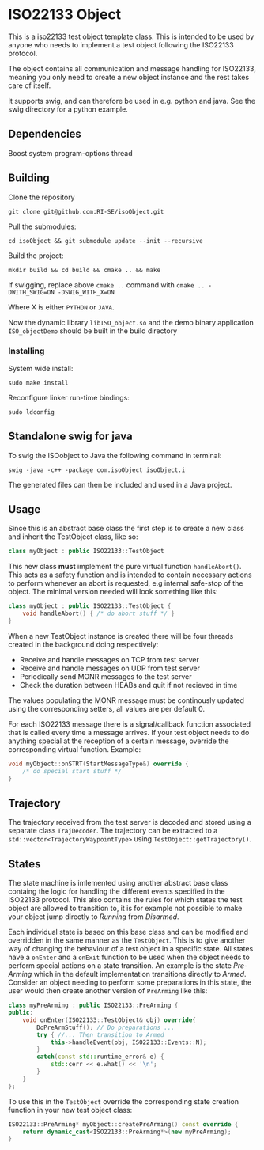 # ISO22133 Object

This is a iso22133 test object template class. This is intended to be used by 
anyone who needs to implement a test object following the ISO22133 protocol.

The object contains all communication and message handling for ISO22133, meaning 
you only need to create a new object instance and the rest takes care of itself.

It supports swig, and can therefore be used in e.g. python and java. See the swig directory for a python example.

## Dependencies
Boost system program-options thread

## Building
Clone the repository
```
git clone git@github.com:RI-SE/isoObject.git
```
Pull the submodules:
```
cd isoObject && git submodule update --init --recursive
```
Build the project:
```
mkdir build && cd build && cmake .. && make
```
If swigging, replace above ```cmake ..``` command with ```cmake .. -DWITH_SWIG=ON -DSWIG_WITH_X=ON```

Where X is either ```PYTHON``` or ```JAVA```.

Now the dynamic library ```libISO_object.so``` and the demo binary application ```ISO_objectDemo``` should be built in the build directory

### Installing
System wide install:
```
sudo make install
```
Reconfigure linker run-time bindings:
```
sudo ldconfig
```

## Standalone swig for java

To swig the ISOobject to Java the following command in terminal:

```
swig -java -c++ -package com.isoObject isoObject.i
```

The generated files can then be included and used in a Java project. 

## Usage
Since this is an abstract base class the first step is to create a new class and 
inherit the TestObject class, like so:

```c++
class myObject : public ISO22133::TestObject
```

This new class **must** implement the pure virtual function `handleAbort()`.
This acts as a safety function and is intended to contain necessary actions to
perform whenever an abort is requested, e.g internal safe-stop of the object.
The minimal version needed will look something like this:

```c++
class myObject : public ISO22133::TestObject {
    void handleAbort() { /* do abort stuff */ }
}
```

When a new TestObject instance is created there will be four threads created in
the background doing respectively: 
* Receive and handle messages on TCP from test server
* Receive and handle messages on UDP from test server
* Periodically send MONR messages to the test server
* Check the duration between HEABs and quit if not recieved in time

The values populating the MONR message must be continously updated using the corresponding 
setters, all values are per default 0.

For each ISO22133 message there is a signal/callback function associated that is
called every time a message arrives. If your test object needs to do anything 
special at the reception of a certain message, override the corresponding virtual
function. Example: 

```c++
void myObject::onSTRT(StartMessageType&) override {
    /* do special start stuff */
}
```

## Trajectory
The trajectory received from the test server is decoded and stored using a 
separate class `TrajDecoder`. The trajectory can be extracted to a 
`std::vector<TrajectoryWaypointType>` using `TestObject::getTrajectory()`.

## States
The state machine is imlemented using another abstract base class containg the 
logic for handling the different events specified in the ISO22133 protocol. 
This also contains the rules for which states the test object are allowed to 
transition to, it is for example not possible to make your object jump directly
to *Running* from *Disarmed*.

Each individual state is based on this base class and can be modified and
overridden in the same manner as the `TestObject`. This is to give another way 
of changing the behaviour of a test object in a specific state. All states have 
a `onEnter` and a `onExit` function to be used when the object needs to perform
special actions on a state transition. An example is the state *Pre-Arming* 
which in the default implementation transitions directly to *Armed*. Consider an 
object needing to perform some preparations in this state, the user would then 
create another version of `PreArming` like this:

```c++
class myPreArming : public ISO22133::PreArming {
public:
    void onEnter(ISO22133::TestObject& obj) override{
        DoPreArmStuff(); // Do preparations ...
        try { //... Then transition to Armed
            this->handleEvent(obj, ISO22133::Events::N); 
        }
        catch(const std::runtime_error& e) {
            std::cerr << e.what() << '\n';
        }
    }
};
```
To use this in the `TestObject` override the corresponding state creation 
function in your new test object class:
```c++
ISO22133::PreArming* myObject::createPreArming() const override {
    return dynamic_cast<ISO22133::PreArming*>(new myPreArming);
}
```
